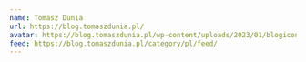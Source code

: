 ```yaml
---
name: Tomasz Dunia
url: https://blog.tomaszdunia.pl/
avatar: https://blog.tomaszdunia.pl/wp-content/uploads/2023/01/blogicon.png
feed: https://blog.tomaszdunia.pl/category/pl/feed/
---
```

